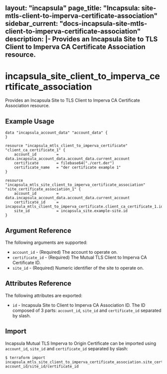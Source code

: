 layout: "incapsula"
page_title: "Incapsula: site-mtls-client-to-imperva-certificate-association"
sidebar_current: "docs-incapsula-site-mtls-client-to-imperva-certificate-association"
description: |-
Provides an Incapsula Site to TLS Client to Imperva CA Certificate Association resource.
---

# incapsula_site_client_to_imperva_certificate_association

Provides an Incapsula Site to TLS Client to Imperva CA Certificate Association resource.

## Example Usage

```hcl
data "incapsula_account_data" "account_data" {
}

resource "incapsula_mtls_client_to_imperva_certificate" "client_ca_certificate_1" {
    account_id         = data.incapsula_account_data.account_data.current_account
    certificate        = filebase64("./cert.der")
    certificate_name   = "der certificate example 1"
}

resource "incapsula_mtls_site_client_to_imperva_certificate_association" "site_certificate_association_1" {
    account_id         = data.incapsula_account_data.account_data.current_account
    certificate_id     = incapsula_mtls_client_to_imperva_certificate.client_ca_certificate_1.id
    site_id            = incapsula_site.example-site.id
}
```

## Argument Reference

The following arguments are supported:

* `account_id` - (Required) The account to operate on.
* `certificate_id` - (Required) The Mutual TLS Client to Imperva CA Certificate ID.
* `site_id` - (Required) Numeric identifier of the site to operate on.

## Attributes Reference

The following attributes are exported:

* `id` - Incapsula Site to Client to Imperva CA Association ID. The ID composed of 3 parts: `account_id`, `site_id` and `certificate_id` separated by slash.

## Import

Incapsula Mutual TLS Imperva to Origin Certificate can be imported using `account_id`, `site_id` and `certificate_id` separated by slash:

```
$ terraform import incapsula_mtls_site_client_to_imperva_certificate_association.site_certificate_association_1 account_id/site_id/certificate_id
```


